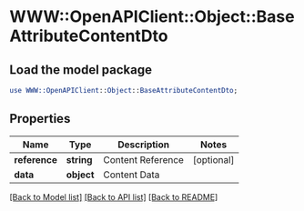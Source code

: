 # WWW::OpenAPIClient::Object::BaseAttributeContentDto

## Load the model package
```perl
use WWW::OpenAPIClient::Object::BaseAttributeContentDto;
```

## Properties
Name | Type | Description | Notes
------------ | ------------- | ------------- | -------------
**reference** | **string** | Content Reference | [optional] 
**data** | **object** | Content Data | 

[[Back to Model list]](../README.md#documentation-for-models) [[Back to API list]](../README.md#documentation-for-api-endpoints) [[Back to README]](../README.md)


